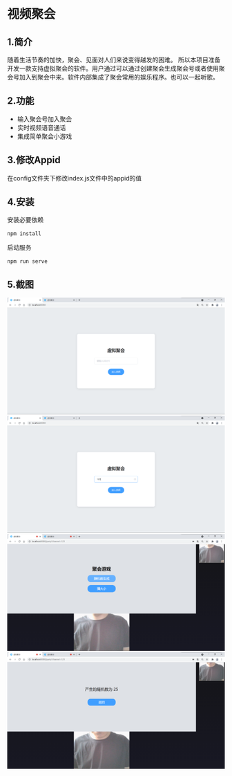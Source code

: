 # 视频聚会

## 1.简介
随着生活节奏的加快，聚会、见面对人们来说变得越发的困难。
所以本项目准备开发一款支持虚拟聚会的软件。用户通过可以通过创建聚会生成聚会号或者使用聚会号加入到聚会中来。软件内部集成了聚会常用的娱乐程序。也可以一起听歌。

## 2.功能

- 输入聚会号加入聚会
- 实时视频语音通话
- 集成简单聚会小游戏

## 3.修改Appid

在config文件夹下修改index.js文件中的appid的值

## 4.安装

安装必要依赖

```
npm install
```

启动服务

```
npm run serve
```

## 5.截图

<img src='./pic/1.png'>

<img src='./pic/2.png'>

<img src='./pic/3.png'>

<img src='./pic/4.png'>

